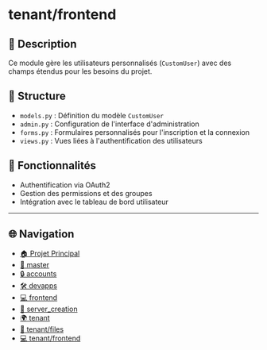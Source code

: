 # tenant/frontend

## 📝 Description

Ce module gère les utilisateurs personnalisés (`CustomUser`) avec des champs étendus pour les besoins du projet.

## 📁 Structure

- `models.py` : Définition du modèle `CustomUser`
- `admin.py` : Configuration de l'interface d'administration
- `forms.py` : Formulaires personnalisés pour l'inscription et la connexion
- `views.py` : Vues liées à l'authentification des utilisateurs

## 🔐 Fonctionnalités

- Authentification via OAuth2
- Gestion des permissions et des groupes
- Intégration avec le tableau de bord utilisateur

---

## 🌐 Navigation

- [🏠 Projet Principal](../../)
- [📁 master](../../master/)
- [🔒 accounts](../../master/accounts/)
- [🛠️ devapps](../../master/devapps/)
- [💻 frontend](../../master/frontend/)
- [🚀 server_creation](../../master/server_creation/)
- [🌍 tenant](../../tenant/)
- [📁 tenant/files](../../tenant/files/)
- [💻 tenant/frontend](../../tenant/frontend/)
